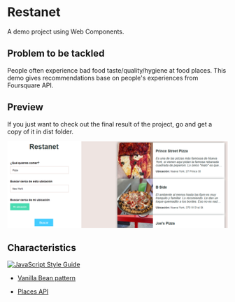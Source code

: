 # Restanet 

A demo project using Web Components.

## Problem to be tackled

People often experience bad food taste/quality/hygiene at food places. This demo gives recommendations base on
people's experiences from Foursquare API.

## Preview

If you just want to check out the final result of the project, go and get a copy
of it in dist folder.

![Restanet preview image](preview\restanet-preview.png)

## Characteristics

[![JavaScript Style Guide](https://cdn.rawgit.com/standard/standard/master/badge.svg)](https://github.com/standard/standard)

- [Vanilla Bean pattern](https://github.com/wiledal/vanilla-bean)

- [Places API](https://developer.foursquare.com/docs/places-api/)